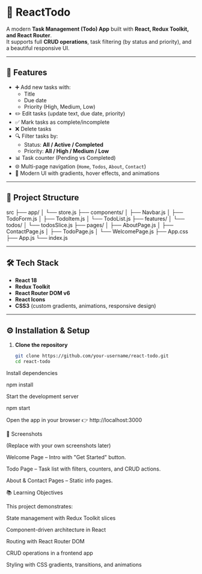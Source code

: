 # 📝 ReactTodo

A modern **Task Management (Todo) App** built with **React, Redux Toolkit, and React Router**.  
It supports full **CRUD operations**, task filtering (by status and priority), and a beautiful responsive UI.

---

## 🚀 Features

- ➕ Add new tasks with:
  - Title
  - Due date
  - Priority (High, Medium, Low)
- ✏️ Edit tasks (update text, due date, priority)
- ✅ Mark tasks as complete/incomplete
- ❌ Delete tasks
- 🔍 Filter tasks by:
  - Status: **All / Active / Completed**
  - Priority: **All / High / Medium / Low**
- 📊 Task counter (Pending vs Completed)
- 🌐 Multi-page navigation (`Home`, `Todos`, `About`, `Contact`)
- 🎨 Modern UI with gradients, hover effects, and animations

---

## 📂 Project Structure

src
├── app/
│ └── store.js
├── components/
│ ├── Navbar.js
│ ├── TodoForm.js
│ ├── TodoItem.js
│ └── TodoList.js
├── features/
│ └── todos/
│ └── todosSlice.js
├── pages/
│ ├── AboutPage.js
│ ├── ContactPage.js
│ ├── TodoPage.js
│ └── WelcomePage.js
├── App.css
├── App.js
└── index.js


---

## 🛠️ Tech Stack

- **React 18**
- **Redux Toolkit**
- **React Router DOM v6**
- **React Icons**
- **CSS3** (custom gradients, animations, responsive design)

---

## ⚙️ Installation & Setup

1. **Clone the repository**
   ```bash
   git clone https://github.com/your-username/react-todo.git
   cd react-todo


Install dependencies

npm install


Start the development server

npm start


Open the app in your browser 👉 http://localhost:3000

📸 Screenshots

(Replace with your own screenshots later)

Welcome Page – Intro with "Get Started" button.

Todo Page – Task list with filters, counters, and CRUD actions.

About & Contact Pages – Static info pages.

📚 Learning Objectives

This project demonstrates:

State management with Redux Toolkit slices

Component-driven architecture in React

Routing with React Router DOM

CRUD operations in a frontend app

Styling with CSS gradients, transitions, and animations


